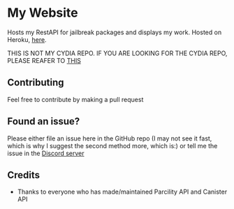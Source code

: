 # My Website
Hosts my RestAPI for jailbreak packages and displays my work. Hosted on Heroku, [here](https://spartacusdev.herokuapp.com/).

THIS IS NOT MY CYDIA REPO. IF YOU ARE LOOKING FOR THE CYDIA REPO, PLEASE REAFER TO [THIS](https://github.com/SpartacusDev/SpartacusDev.github.io/)

## Contributing
Feel free to contribute by making a pull request

## Found an issue?
Please either file an issue here in the GitHub repo (I may not see it fast, which is why I suggest the second method more, which is:) or tell me the issue in the [Discord server](https://discord.gg/mZZhnRDGeg)

## Credits
* Thanks to everyone who has made/maintained Parcility API and Canister API